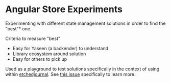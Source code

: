 # Angular Store Experiments
Experimenting with different state management solutions in order to find the "best"* one.

Criteria to measure "best"
* Easy for Yaseen (a backender) to understand
* Library ecosystem around solution
* Easy for others to pick up

Used as a playground to test solutions specifically in the context of using within 
[etchedjournal](https://github.com/yaseenkadir/etchedjournal). See 
[this issue](https://github.com/yaseenkadir/etchedjournal/issues/103) specifically to learn more.
